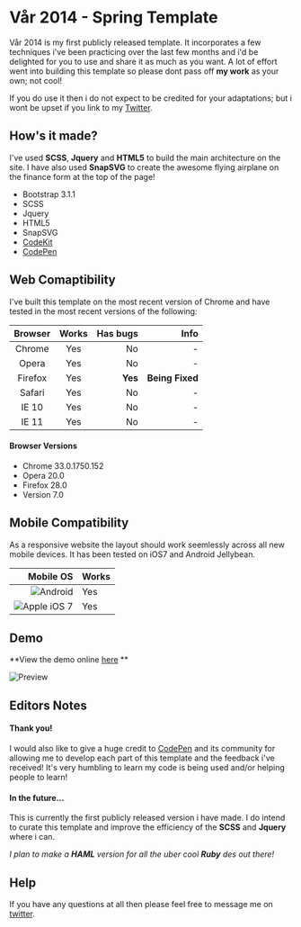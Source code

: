 # Vår 2014 - Spring Template
Vår 2014 is my first publicly released template. It incorporates a few techniques i've been practicing over the last few months and i'd be delighted for you to use and share it as much as you want. A lot of effort went into building this template so please dont pass off **my work** as your own; not cool!

If you do use it then i do not expect to be credited for your adaptations; but i wont be upset if you link to my [Twitter](http://twitter.com/mattsince87).

## How's it made?
I've used **SCSS**, **Jquery** and **HTML5** to build the main architecture on the site. I have also used **SnapSVG** to create the awesome flying airplane on the finance form at the top of the page!

* Bootstrap 3.1.1
* SCSS
* Jquery
* HTML5
* SnapSVG
* [CodeKit](https://incident57.com/codekit/)
* [CodePen](http://codepen.io)

## Web Comaptibility

I've built this template on the most recent version of Chrome and have tested in the most recent versions of the following:

| Browser       | Works         | Has bugs        | Info           |
|:-------------:|:-------------:| ---------------:| --------------:|
| Chrome        | Yes           | No              | -              |
| Opera         | Yes           | No              | -              |
| Firefox       | Yes           | **Yes**         | **Being Fixed**|
| Safari        | Yes           | No              | -              |
| IE 10         | Yes           | No              | -              |
| IE 11         | Yes           | No              | -              |

#### Browser Versions
* Chrome 33.0.1750.152
* Opera 20.0
* Firefox 28.0
* Version 7.0

## Mobile Compatibility

As a responsive website the layout should work seemlessly across all new mobile devices. It has been tested on iOS7 and Android Jellybean.

| Mobile OS                                                                                            | Works        |
| ----------------------------------------------------------------------------------------------------:|:-------------|
| ![Android](https://cdn3.iconfinder.com/data/icons/social-circle/512/social_9-48.png "Android")       | Yes          |
| ![Apple iOS 7](https://cdn0.iconfinder.com/data/icons/social-circle/512/apple2-48.png "iOS 7")       | Yes          |

## Demo

**View the demo online [here](http://var2014.mattlitherland.com) **

![Preview](http://var2014.mattlitherland.com/github-cdn/full.png)

## Editors Notes

#### Thank you!
I would also like to give a huge credit to [CodePen](http://codepen.io) and its community for allowing me to develop each part of this template and the feedback i've received! It's very humbling to learn my code is being used and/or helping people to learn!

#### In the future...
This is currently the first publicly released version i have made. I do intend to curate this template and improve the efficiency of the **SCSS** and **Jquery** where i can.

*I plan to make a **HAML** version for all the uber cool **Ruby** des out there!*

## Help
If you have any questions at all then please feel free to message me on [twitter](http://twitter.com/mattsince87).